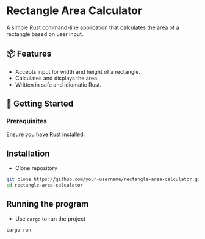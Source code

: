 # Rectangle Area Calculator
A simple Rust command-line application that calculates the area of a rectangle based on user input.

## 📦 Features

- Accepts input for width and height of a rectangle.
- Calculates and displays the area.
- Written in safe and idiomatic Rust.

## 🚀 Getting Started

### Prerequisites

Ensure you have [Rust](https://www.rust-lang.org/tools/install) installed.

## Installation
- Clone repository
  
```bash
git clone https://github.com/your-username/rectangle-area-calculator.git
cd rectangle-area-calculator
```
## Running the program

- Use `cargo` to run the project
  
```bash
cargo run
```


